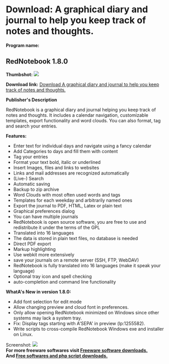 # Download: A graphical diary and journal to help you keep track of notes and thoughts.

**Program name:**

## RedNotebook 1.8.0

  
**Thumbshot:** ![](http://www.freewarefiles.com/screenshot/rednotebook_md.jpg)   
  
**Download link:** [Download A graphical diary and journal to help you keep track of notes and thoughts.](http://freesoftwares.boysofts.com/RedNotebook_program_56830.html)  
  


**Publisher's Description**  
  


RedNotebook is a graphical diary and journal helping you keep track of notes and thoughts. It includes a calendar navigation, customizable templates, export functionality and word clouds. You can also format, tag and search your entries. 

**Features:**

  * Enter text for individual days and navigate using a fancy calendar 
  * Add Categories to days and fill them with content 
  * Tag your entries 
  * Format your text bold, italic or underlined 
  * Insert Images, files and links to websites 
  * Links and mail addresses are recognized automatically 
  * (Live-) Search 
  * Automatic saving 
  * Backup to zip archive 
  * Word Clouds with most often used words and tags 
  * Templates for each weekday and arbitrarily named ones 
  * Export the journal to PDF, HTML, Latex or plain text 
  * Graphical preferences dialog 
  * You can have multiple journals 
  * RedNotebook is open source software, you are free to use and redistribute it under the terms of the GPL 
  * Translated into 16 languages 
  * The data is stored in plain text files, no database is needed 
  * Direct PDF export 
  * Markup highlighting 
  * Use webkit more extensively 
  * save your journals on a remote server (SSH, FTP, WebDAV) 
  * RedNotebook is fully translated into 16 languages (make it speak your language) 
  * Optional tray icon and spell checking 
  * auto-completion and command line functionality 

**WhatA's New in version 1.8.0:**

  * Add font selection for edit mode 
  * Allow changing preview and cloud font in preferences. 
  * Only allow opening RedNotebook minimized on Windows since other systems may lack a system tray. 
  * Fix: Display tags starting with A'SEPA' in preview (lp:1255582). 
  * Write scripts to cross-compile RedNotebook Windows exe and installer on Linux. 

  
  
Screenshot: ![](http://www.freewarefiles.com/screenshot/rednotebook.jpg)   
**For more freeware softwares visit [Freeware software downloads.](http://freesoftwares.boysofts.com/)**   
**And [Free softwares and php script downloads.](http://www.boysofts.com/)**
